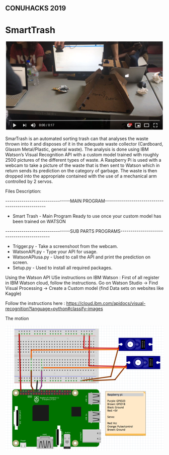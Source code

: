 ## CONUHACKS 2019
# SmartTrash 

[![IMAGE ALT TEXT HERE](https://github.com/adaamm/Smart-Bin/blob/master/Cattura.JPG)](https://www.youtube.com/watch?v=2YGlFAdJA10&feature=youtu.be)


SmarTrash is an automated sorting trash can that analyses the waste thrown into it and disposes of it in the adequate waste collector (Cardboard, Glassm Metal/Plastic, general waste). The analysis is done using IBM Watson’s Visual Recognition API with a custom model trained with roughly 2500 pictures of the different types of waste. A Raspberry Pi is used with a webcam to take a picture of the waste that is then sent to Watson which in return sends its prediction on the category of garbage. The waste is then dropped into the appropriate contained with the use of a mechanical arm controlled by 2 servos. 

Files Description: 

--------------------------------MAIN PROGRAM-------------------------------------------------
- Smart Trash - Main Program Ready to use once your custom model has been trained on WATSON

--------------------------------SUB PARTS PROGRAMS-------------------------------------------

- Trigger.py - Take a screenshoot from the webcam.
- WatsonAPI.py - Type your API for usage.
- WatsonAPIusa.py - Used to call the API and print the prediction on screen. 
- Setup.py - Used to install all required packages.


Using the Watson API
USe instructions on IBM Watson : 
First of all register in IBM Watson cloud, follow the instructions. 
Go on Watson Studio -> Find Visual Processing -> Create a Custom model (find Data sets on websites like Kaggle)

Follow the instructions here : 
https://cloud.ibm.com/apidocs/visual-recognition?language=python#classify-images


The motion 

![alt text](https://github.com/adaamm/Smart-Bin/blob/master/smartBinCircuit.png)

